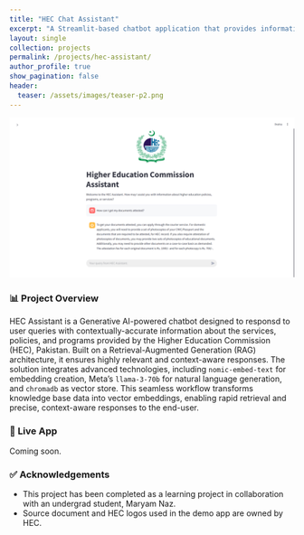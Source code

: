 ```yaml
---
title: "HEC Chat Assistant"
excerpt: "A Streamlit-based chatbot application that provides information about Pakistan's Higher Education Commission (HEC) services and policies."
layout: single
collection: projects
permalink: /projects/hec-assistant/
author_profile: true
show_pagination: false
header:
  teaser: /assets/images/teaser-p2.png
---
```


![HEC Assistant](/assets/images/teaser-p2.png)

### 📊 Project Overview
HEC Assistant is a Generative AI-powered chatbot designed to responsd to user queries with contextually-accurate information about the services, policies, and programs provided by the Higher Education Commission (HEC), Pakistan. Built on a Retrieval-Augmented Generation (RAG) architecture, it ensures highly relevant and context-aware responses. The solution integrates advanced technologies, including `nomic-embed-text` for embedding creation, Meta’s `llama-3-70b` for natural language generation, and `chromadb` as vector store. This seamless workflow transforms knowledge base data into vector embeddings, enabling rapid retrieval and precise, context-aware responses to the end-user.

### 🔗 Live App
Coming soon.

### ✅ Acknowledgements
- This project has been completed as a learning project in collaboration with an undergrad student, Maryam Naz.
- Source document and HEC logos used in the demo app are owned by HEC.
